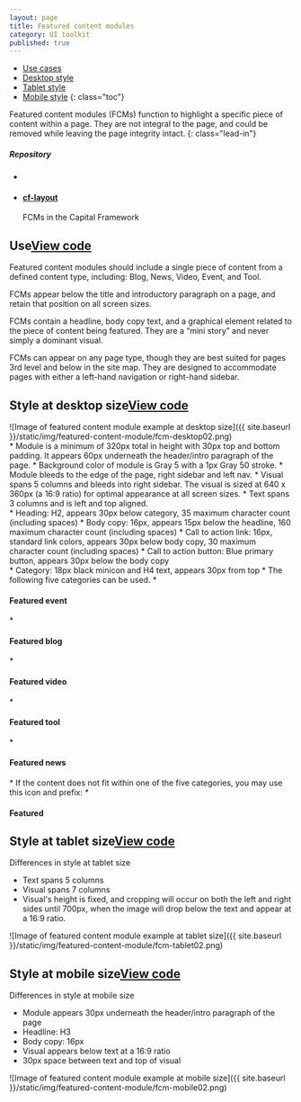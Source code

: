 ```yaml
---
layout: page
title: Featured content modules
category: UI toolkit
published: true
---
```


- [Use cases](#use)
- [Desktop style](#desktop)
- [Tablet style](#tablet)
- [Mobile style](#mobile)
{: class="toc"}

<div class="content-50 content-first">

Featured content modules (FCMs) function to highlight a specific piece of content within a page. They are not integral to the page, and could be removed while leaving the page integrity intact. 
{: class="lead-in"}

</div>

<div class="content-50 content-last">
  <h5 class="repo-list-header">Repository</h5>
  <ul class="repo-list">
    <li>
      <span class="cf-icon cf-icon-github"></span>
    </li>
    <li>
      <a href="https://github.com/cfpb/cf-layout"><h4>cf-layout</h4></a>
      <p>FCMs in the Capital Framework</p>
    </li>
  </ul>
</div> 


<h2 id="use">Use<span class="cf-code-link"><a href="https://github.com/cfpb/capital-framework/blob/master/src/cf-layout/src/cf-layout.less#L544-L546">View code <span class="cf-icon cf-icon-external-link"></span></a></span></h2>


<div class="content-67 content-first">

Featured content modules should include a single piece of content from a defined content type, including: Blog, News, Video, Event, and Tool. 

FCMs appear below the title and introductory paragraph on a page, and retain that position on all screen sizes.

FCMs contain a headline, body copy text, and a graphical element related to the piece of content being featured. They are a “mini story” and never simply a dominant visual. 

FCMs can appear on any page type, though they are best suited for pages 3rd level and below in the site map. They are designed to accommodate pages with either a left-hand navigation or right-hand sidebar.

</div>

<div class="content-33 content-last"></div>

<h2 id="desktop">Style at desktop size<span class="cf-code-link"><a href="https://github.com/cfpb/capital-framework/blob/master/src/cf-layout/src/cf-layout.less#L544-L546">View code <span class="cf-icon cf-icon-external-link"></span></a></span></h2>

<div>
![Image of featured content module example at desktop size]({{ site.baseurl }}/static/img/featured-content-module/fcm-desktop02.png)
</div>

<div class="content-33 content-first">
* Module is a minimum of 320px total in height with 30px top and bottom padding. It appears 60px underneath the header/intro paragraph of the page.
* Background color of module is Gray 5 with a 1px Gray 50 stroke.
* Module bleeds to the edge of the page, right sidebar and left nav.
* Visual spans 5 columns and bleeds into right sidebar. The visual is sized at 640 x 360px (a 16:9 ratio) for optimal appearance at all screen sizes.
* Text spans 3 columns and is left and top aligned.
</div>

<div class="content-33">
* Heading: H2, appears 30px below category, 35 maximum character count (including spaces)
* Body copy: 16px, appears 15px below the headline, 160 maximum character count (including spaces)
* Call to action link: 16px, standard link colors, appears 30px below body copy, 30 maximum character count (including spaces)
* Call to action button: Blue primary button, appears 30px below the body copy
</div>

<div class="content-33 content-last">
* Category: 18px black minicon and H4 text, appears 30px from top
* The following five categories can be used.
* <h4 class="cf-icon cf-icon-date"> Featured event</h4>
* <h4 class="cf-icon cf-icon-settings"> Featured blog</h4>
* <h4 class="cf-icon cf-icon-play-round"> Featured video</h4>
* <h4 class="cf-icon cf-icon-speech-bubble"> Featured tool</h4>
* <h4 class="cf-icon cf-icon-newspaper"> Featured news</h4>
* If the content does not fit within one of the five categories, you may use this icon and prefix:
* <h4 class="cf-icon cf-icon-favorite"> Featured </h4>
</div>

<h2 id="tablet">Style at tablet size<span class="cf-code-link"><a href="https://github.com/cfpb/capital-framework/blob/master/src/cf-layout/src/cf-layout.less#L544-L546">View code <span class="cf-icon cf-icon-external-link"></span></a></span></h2>

<div class="content-33 content-first">

Differences in style at tablet size

* Text spans 5 columns
* Visual spans 7 columns
* Visual's height is fixed, and cropping will occur on both the left and right sides until 700px, when the image will drop below the text and appear at a 16:9 ratio. 


</div>

<div class="content-67 content-last">

![Image of featured content module example at tablet size]({{ site.baseurl }}/static/img/featured-content-module/fcm-tablet02.png)

</div>


<h2 id="mobile">Style at mobile size<span class="cf-code-link"><a href="https://github.com/cfpb/capital-framework/blob/master/src/cf-layout/src/cf-layout.less#L544-L546">View code <span class="cf-icon cf-icon-external-link"></span></a></span></h2>

<div class="content-33 content-first">

Differences in style at mobile size

* Module appears 30px underneath the header/intro paragraph of the page
* Headline: H3
* Body copy: 16px
* Visual appears below text at a 16:9 ratio
* 30px space between text and top of visual


</div>

<div class="content-33">

![Image of featured content module example at mobile size]({{ site.baseurl }}/static/img/featured-content-module/fcm-mobile02.png)

</div>




